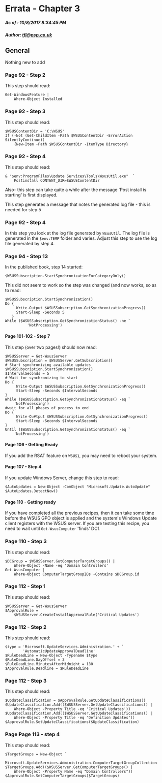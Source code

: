 # Errata - Chapter 3
##### As of :  10/8/2017 8:34:45 PM 
##### Author: <tfl@psp.co.uk> 
##


## General 
Nothing new to add

### Page 92 - Step 2

This step should read:

    Get-WindowsFeature |
        Where-Object Installed


### Page 92 - Step 3

This step should read:

    $WSUSContentDir = 'C:\WSUS'
    If (-Not (Get-ChildItem -Path $WSUSContentDir -ErrorAction SilentlyContinue))
        {New-Item -Path $WSUSContentDir -ItemType Directory}


 
### Page 92 - Step 4

This step should read:

    & "$env:ProgramFiles\Update Services\Tools\WsusUtil.exe"  `
        Postinstall CONTENT_DIR=$WSUSContentDir
Also- this step can take quite a while after the message 'Post install is starting' is 
first displayed.

This step generates a message that notes the generated log file - this is needed for step 5


### Page 92 - Step 4

In this step you look at the log file generated by `WsusUtil`. The log file is generated
in the `$env:TEMP` folder and varies. Adjust this step to use the log file generated by step 4.

### Page 94 - Step 13

In the published book, step 14 started:

    $WSUSSubscription.StartSynchronizationForCategoryOnly()

This did not seem to work so the step was changed (and now works, so as to read:

    $WSUSSubscription.StartSynchronization()
    Do {
         Write-Output $WSUSSubscription.GetSynchronizationProgress()
         Start-Sleep -Seconds 5
       } 
    While ($WSUSSubscription.GetSynchronizationStatus() -ne `
              'NotProcessing')

#### Page 101-102 - Step 7

This step (over two pages!) should now read:
    
    $WSUSServer = Get-WsusServer
    $WSUSSubscription = $WSUSServer.GetSubscription()
    # Start synchronizing available updates
    $WSUSSubscription.StartSynchronization()
    $IntervalSeconds = 5
    # Wait for synchronizing to start
    Do {
         Write-Output $WSUSSubscription.GetSynchronizationProgress()
         Start-Sleep -Seconds $IntervalSeconds
    }
    While ($WSUSSubscription.GetSynchronizationStatus() -eq `
        'NotProcessing')
    #wait for all phases of process to end
    Do {
         Write-Ou#tput $WSUSSubscription.GetSynchronizationProgress()
         Start-Sleep -Seconds $IntervalSeconds
    }
    Until ($WSUSSubscription.GetSynchronizationStatus() -eq `
        'NotProcessing')

#### Page 106 - Getting Ready

If you add the RSAT feature on `WSUS1`, you may need to reboot your system.


#### Page 107 - Step 4

If you update Windows Server, change this step to read:

    $AutoUpdates = New-Object -ComObject "Microsoft.Update.AutoUpdate"
    $AutoUpdates.DetectNow()



#### Page 110 - Getting ready

If you have completed all the previous recipes, then it can take some time before the WSUS GPO object is applied and the system's Windows Update client registers with the WSUS server. If you are testing this recipe, you need to wait until `Get-WsusComputer` 'finds' DC1.  


### Page 110 - Step 3

This step should read:

    $DCGroup = $WSUSServer.GetComputerTargetGroups() |
        Where-Object -Name -eq 'Domain Controllers'
    Get-WsusComputer |
        Where-Object ComputerTargetGroupIDs -Contains $DCGroup.id


### Page 112 - Step 1

This step should read:

    $WSUSServer = Get-WsusServer
    $ApprovalRule = 
        $WSUSServer.CreateInstallApprovalRule('Critical Updates')

### Page 112 - Step 2

This step should read:

    $type = 'Microsoft.UpdateServices.Administration.' + `
            'AutomaticUpdateApprovalDeadline'
    $RuleDeadLine = New-Object -Typename $type
    $RuleDeadLine.DayOffset = 3
    $RuleDeadLine.MinutesAfterMidnight = 180
    $ApprovalRule.Deadline = $RuleDeadLine

### Page 112 - Step 3

This step should read:

    $UpdateClassification = $ApprovalRule.GetUpdateClassifications()
    $UpdateClassification.Add(($WSUSServer.GetUpdateClassifications() |
        Where-Object -Property Title -eq 'Critical Updates'))
    $UpdateClassification.Add(($WSUSServer.GetUpdateClassifications() |
        Where-Object -Property Title -eq 'Definition Updates'))
    $ApprovalRule.SetUpdateClassifications($UpdateClassification)

### Page Page 113 - step 4

This step should read:
    
    $TargetGroups = New-Object `
        Microsoft.UpdateServices.Administration.ComputerTargetGroupCollection
    $TargetGroups.Add(($WSUSServer.GetComputerTargetGroups() |
        Where-Object -Property Name -eq "Domain Controllers"))
    $ApprovalRule.SetComputerTargetGroups($TargetGroups)
    






    


